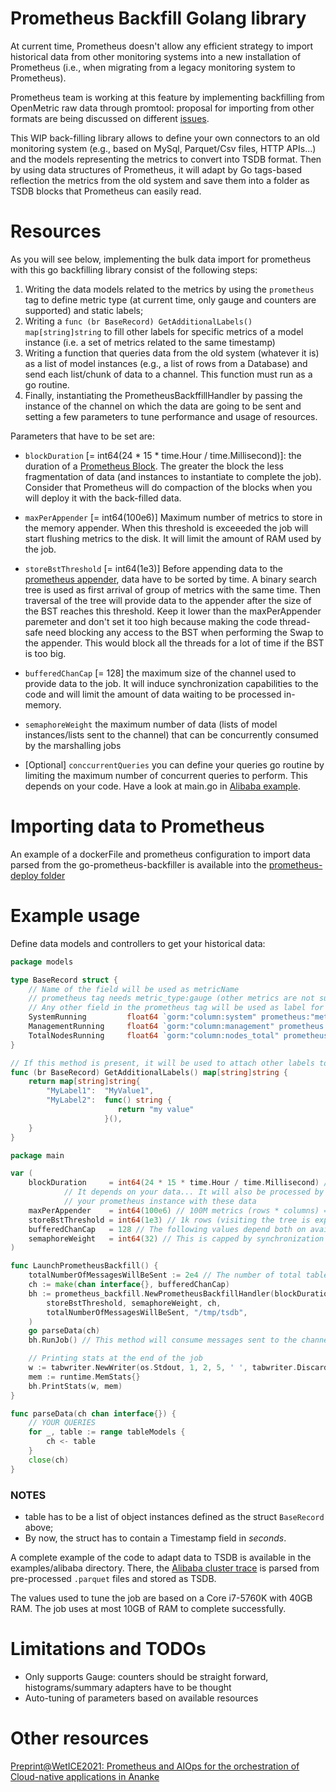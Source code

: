 # Prometheus Backfill Golang library

At current time, Prometheus doesn't allow any efficient strategy to import historical data from other monitoring systems
into a new installation of Prometheus (i.e., when migrating from a legacy monitoring system to Prometheus).

Prometheus team is working at this feature by implementing backfilling from OpenMetric raw data through promtool: proposal for importing from other formats are being discussed on different [issues](https://github.com/prometheus/prometheus/issues/7119).

This WIP back-filling library allows to define your own connectors to an old monitoring system (e.g., based on MySql, Parquet/Csv files, HTTP APIs...) and the models representing the metrics to convert into TSDB format. Then by using data structures of Prometheus, it will adapt by Go tags-based reflection the metrics from the old system and save them into a folder as TSDB blocks that Prometheus can easily read.

# Resources

As you will see below, implementing the bulk data import for prometheus with this go backfilling library consist of the following steps:
1. Writing the data models related to the metrics by using the `prometheus` tag to define metric type (at current time, only gauge and counters are supported) and static labels;
2. Writing a `func (br BaseRecord) GetAdditionalLabels() map[string]string` to fill other labels for specific metrics of a model instance (i.e. a set of metrics related to the same timestamp)
3. Writing a function that queries data from the old system (whatever it is) as a list of model instances (e.g., a list of rows from a Database) and send each list/chunk of data to a channel. This function must run as a go routine.
4. Finally, instantiating the PrometheusBackffillHandler by passing the instance of the channel on which the data are going to be sent and setting a few parameters to tune performance and usage of resources.

Parameters that have to be set are:

- `blockDuration` \[= int64(24 * 15 * time.Hour / time.Millisecond)\]: the duration of a [Prometheus Block](https://prometheus.io/docs/prometheus/latest/storage/#on-disk-layout). The greater the block the less fragmentation of data (and instances to instantiate to complete the job). Consider that Prometheus will do compaction of the blocks when you will deploy it with the back-filled data.

- `maxPerAppender` \[= int64(100e6)\] Maximum number of metrics to store in the memory appender. When this threshold is exceeeded the job will start flushing metrics to the disk. It will limit the amount of RAM used by the job.
- `storeBstThreshold` \[= int64(1e3)\] Before appending data to the [prometheus appender](https://github.com/prometheus/prometheus/blob/b3feb2c2aed8cd27f69613985ad7ddcab2cb1e6c/storage/interface.go#L159), data have to be sorted by time. A binary search tree is used as first arrival of group of metrics with the same time. Then traversal of the tree will provide data to the appender after the size of the BST reaches this threshold. Keep it lower than the maxPerAppender paremeter and don't set it too high because making the code thread-safe need blocking any access to the BST when performing the Swap to the appender. This would block all the threads for a lot of time if the BST is too big.
- `bufferedChanCap` \[= 128\] the maximum size of the channel used to provide data to the job. It will induce synchronization capabilities to the code and will limit the amount of data waiting to be processed in-memory.
- `semaphoreWeight` the maximum number of data (lists of model instances/lists sent to the channel) that can be concurrently consumed by the marshalling jobs
- \[Optional] `conccurrentQueries` you can define your queries go routine by limiting the maximum number of concurrent queries to perform. This depends on your code. Have a look at main.go in [Alibaba example](examples/alibaba/).

# Importing data to Prometheus

An example of a dockerFile and prometheus configuration to import data parsed from the go-prometheus-backfiller is 
available into the [prometheus-deploy folder](prometheus-deploy)

# Example usage

Define data models and controllers to get your historical data:

```go
package models

type BaseRecord struct {
    // Name of the field will be used as metricName
    // prometheus tag needs metric_type:gauge (other metrics are not supported yet)
    // Any other field in the prometheus tag will be used as label for the metric.
	SystemRunning         float64 `gorm:"column:system" prometheus:"metric_type:gauge,description:The system is up and running,humanName: "System is running"`
	ManagementRunning     float64 `gorm:"column:management" prometheus:"metric_type:gauge"`
	TotalNodesRunning     float64 `gorm:"column:nodes_total" prometheus:"metric_type:gauge"`
}

// If this method is present, it will be used to attach other labels to each metric
func (br BaseRecord) GetAdditionalLabels() map[string]string {
	return map[string]string{
		"MyLabel1":  "MyValue1",
		"MyLabel2":  func() string {
                        return "my value"
                     }(),
	}
}

```

```go
package main

var (
	blockDuration     = int64(24 * 15 * time.Hour / time.Millisecond) // Duration of the prometheus block. 
	        // It depends on your data... It will also be processed by Prometheus compaction when you will start
            // your prometheus instance with these data
	maxPerAppender    = int64(100e6) // 100M metrics (rows * columns) => this will limit the amount of used ram
	storeBstThreshold = int64(1e3) // 1k rows (visiting the tree is expensive, so keep it small)
	bufferedChanCap   = 128 // The following values depend both on available CPUs and Memory
	semaphoreWeight   = int64(32) // This is capped by synchronization structures (marshalling, write locks and writes on appender and disk)
)

func LaunchPrometheusBackfill() {
    totalNumberOfMessagesWillBeSent := 2e4 // The number of total tables to send
	ch := make(chan interface{}, bufferedChanCap)
	bh := prometheus_backfill.NewPrometheusBackfillHandler(blockDuration, maxPerAppender, 
        storeBstThreshold, semaphoreWeight, ch,
	    totalNumberOfMessagesWillBeSent, "/tmp/tsdb",
    )
	go parseData(ch)
	bh.RunJob() // This method will consume messages sent to the channel and convert them into tsdb

	// Printing stats at the end of the job
	w := tabwriter.NewWriter(os.Stdout, 1, 2, 5, ' ', tabwriter.DiscardEmptyColumns)
	mem := runtime.MemStats{}
	bh.PrintStats(w, mem)
}

func parseData(ch chan interface{}) {
	// YOUR QUERIES
	for _, table := range tableModels {
		ch <- table
	}
	close(ch)
}
```

### NOTES

- table has to be a list of object instances defined as the struct `BaseRecord` above;
- By now, the struct has to contain a Timestamp field in *seconds*.

A complete example of the code to adapt data to TSDB is available in the examples/alibaba directory. 
There, the [Alibaba cluster trace](https://github.com/alibaba/clusterdata) is parsed from pre-processed
 `.parquet` files and stored as TSDB. 
 
The values used to tune the job are based on a Core i7-5760K with 40GB RAM. The job uses at most 10GB of RAM to complete
successfully.
 
# Limitations and TODOs

- Only supports Gauge: counters should be straight forward, histograms/summary adapters have to be thought
- Auto-tuning of parameters based on available resources

# Other resources

[Preprint@WetICE2021: Prometheus and AIOps for the orchestration of Cloud-native applications in Ananke](https://nc.alessandrodistefano.eu/s/gPd5MZyXjjkpjz4)
